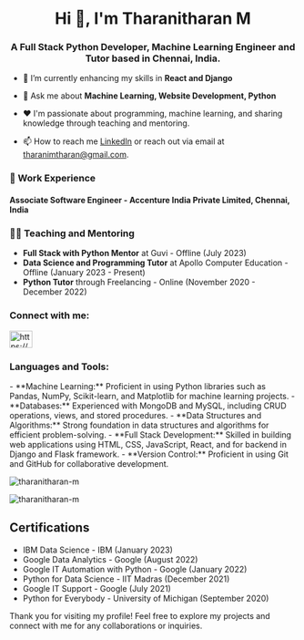 <h1 align="center">Hi 👋, I'm Tharanitharan M</h1>
<h3 align="center">A Full Stack Python Developer, Machine Learning Engineer and Tutor based in Chennai, India.</h3>

- 🌱 I’m currently enhancing my skills in **React and Django**

- 💬 Ask me about **Machine Learning, Website Development, Python**

- ❤️ I'm passionate about programming, machine learning, and sharing knowledge through teaching and mentoring.

- 📫 How to reach me [LinkedIn](https://www.linkedin.com/in/tharani-tharan) or reach out via email at tharanimtharan@gmail.com.

### 🏢 Work Experience

#### Associate Software Engineer - Accenture India Private Limited, Chennai, India

### 🧑‍🏫 Teaching and Mentoring

- **Full Stack with Python Mentor** at Guvi - Offline (July 2023)
- **Data Science and Programming Tutor** at Apollo Computer Education - Offline (January 2023 - Present)
- **Python Tutor** through Freelancing - Online (November 2020 - December 2022)

<h3 align="left">Connect with me:</h3>
<p align="left">
<a href="https://linkedin.com/in/https://www.linkedin.com/in/tharani-tharan/" target="blank"><img align="center" src="https://raw.githubusercontent.com/rahuldkjain/github-profile-readme-generator/master/src/images/icons/Social/linked-in-alt.svg" alt="https://www.linkedin.com/in/tharani-tharan/" height="30" width="40" /></a>
</p>

<h3 align="left">Languages and Tools:</h3>
- **Machine Learning:** Proficient in using Python libraries such as Pandas, NumPy, Scikit-learn, and Matplotlib for machine learning projects.
- **Databases:** Experienced with MongoDB and MySQL, including CRUD operations, views, and stored procedures.
- **Data Structures and Algorithms:** Strong foundation in data structures and algorithms for efficient problem-solving.
- **Full Stack Development:** Skilled in building web applications using HTML, CSS, JavaScript, React, and for backend in Django and Flask framework.
- **Version Control:** Proficient in using Git and GitHub for collaborative development.

<p><img align="center" src="https://github-readme-stats.vercel.app/api/top-langs?username=tharanitharan-m&show_icons=true&locale=en&layout=compact" alt="tharanitharan-m" /></p>

<p><img align="center" src="https://github-readme-streak-stats.herokuapp.com/?user=tharanitharan-m&" alt="tharanitharan-m" /></p>

## Certifications

- IBM Data Science - IBM (January 2023)
- Google Data Analytics - Google (August 2022)
- Google IT Automation with Python - Google (January 2022)
- Python for Data Science - IIT Madras (December 2021)
- Google IT Support - Google (July 2021)
- Python for Everybody - University of Michigan (September 2020)

Thank you for visiting my profile! Feel free to explore my projects and connect with me for any collaborations or inquiries.
